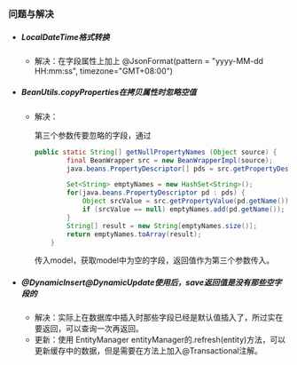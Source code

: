 ### 问题与解决

- ##### LocalDateTime格式转换

  - 解决：在字段属性上加上
    @JsonFormat(pattern = "yyyy-MM-dd HH:mm:ss", timezone="GMT+08:00")

- ##### BeanUtils.copyProperties在拷贝属性时忽略空值
  - 解决：

    第三个参数传要忽略的字段，通过

    ```java
    public static String[] getNullPropertyNames (Object source) {
            final BeanWrapper src = new BeanWrapperImpl(source);
            java.beans.PropertyDescriptor[] pds = src.getPropertyDescriptors();
    
            Set<String> emptyNames = new HashSet<String>();
            for(java.beans.PropertyDescriptor pd : pds) {
                Object srcValue = src.getPropertyValue(pd.getName());
                if (srcValue == null) emptyNames.add(pd.getName());
            }
            String[] result = new String[emptyNames.size()];
            return emptyNames.toArray(result);
        }
    ```

    传入model，获取model中为空的字段，返回值作为第三个参数传入。

- ##### @DynamicInsert@DynamicUpdate使用后，save返回值是没有那些空字段的

  - 解决：实际上在数据库中插入时那些字段已经是默认值插入了，所过实在要返回，可以查询一次再返回。
  - 更新：使用 EntityManager entityManager的.refresh(entity)方法，可以更新缓存中的数据，但是需要在方法上加入@Transactional注解。